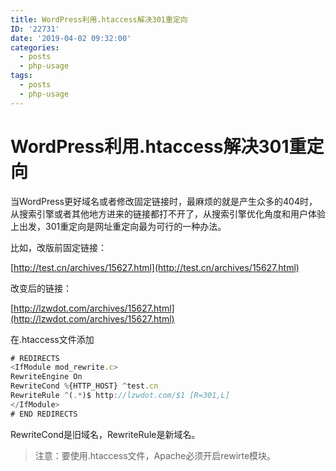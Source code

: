 ```yaml
---
title: WordPress利用.htaccess解决301重定向
ID: '22731'
date: '2019-04-02 09:32:00'
categories:
  - posts
  - php-usage
tags:
  - posts
  - php-usage
---
```


# WordPress利用.htaccess解决301重定向

当WordPress更好域名或者修改固定链接时，最麻烦的就是产生众多的404时，从搜索引擎或者其他地方进来的链接都打不开了，从搜索引擎优化角度和用户体验上出发，301重定向是网址重定向最为可行的一种办法。

比如，改版前固定链接：

[http://test.cn/archives/15627.html](http://test.cn/archives/15627.html)

改变后的链接：

[http://lzwdot.com/archives/15627.html](http://lzwdot.com/archives/15627.html)

在.htaccess文件添加

``` js 
# REDIRECTS
<IfModule mod_rewrite.c>
RewriteEngine On
RewriteCond %{HTTP_HOST} ^test.cn
RewriteRule ^(.*)$ http://lzwdot.com/$1 [R=301,L]
</IfModule>
# END REDIRECTS 
```

RewriteCond是旧域名，RewriteRule是新域名。

> 注意：要使用.htaccess文件，Apache必须开启rewirte模块。
